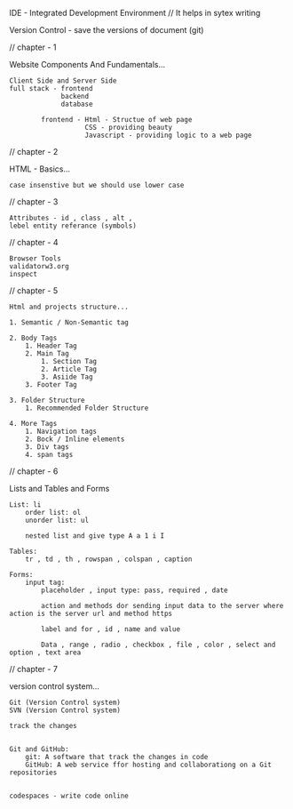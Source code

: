 IDE - Integrated Development Environment  // It helps in sytex writing

Version Control - save the versions of document (git)


// chapter - 1

Website Components And Fundamentals...

    Client Side and Server Side
    full stack - frontend
                 backend
                 database

            frontend - Html - Structue of web page
                       CSS - providing beauty 
                       Javascript - providing logic to a web page


// chapter - 2

HTML - Basics... 

    case insenstive but we should use lower case


// chapter - 3

    Attributes - id , class , alt , 
    lebel entity referance (symbols)

// chapter - 4

    Browser Tools 
    validatorw3.org
    inspect


// chapter - 5

    Html and projects structure...

    1. Semantic / Non-Semantic tag

    2. Body Tags
        1. Header Tag
        2. Main Tag
            1. Section Tag
            2. Article Tag
            3. Asiide Tag
        3. Footer Tag
    
    3. Folder Structure
        1. Recommended Folder Structure
    
    4. More Tags
        1. Navigation tags
        2. Bock / Inline elements
        3. Div tags
        4. span tags


// chapter - 6

Lists and Tables and Forms

    List: li
        order list: ol
        unorder list: ul

        nested list and give type A a 1 i I

    Tables:
        tr , td , th , rowspan , colspan , caption

    Forms:
        input tag:
            placeholder , input type: pass, required , date

            action and methods dor sending input data to the server where action is the server url and method https

            label and for , id , name and value

            Data , range , radio , checkbox , file , color , select and option , text area




// chapter - 7

version control system...

    Git (Version Control system) 
    SVN (Version Control system) 

    track the changes


    Git and GitHub:
        git: A software that track the changes in code
        GitHub: A web service ffor hosting and collaborationg on a Git repositories
        

    codespaces - write code online